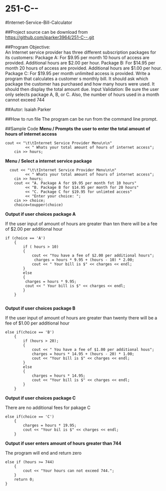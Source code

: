 # 251-C--
#Internet-Service-Bill-Calculator

##Project source can be download from https://github.com/iparker3964/251-C--.git

##Program Objective:  
 An Internet service provider has three different subscription packages for its customers:
 Package A: For $9.95 per month 10 hours of access are provided. Additional hours are $2.00 per hour.
 Package B: For $14.95 per month 20 hours of access are provided. Additional hours are $1.00 per hour.
 Package C: For $19.95 per month unlimited access is provided.
 Write a program that calculates a customer s monthly bill. It should ask which package
 the customer has purchased and how many hours were used. It should then display the total amount due.
 Input Validation: Be sure the user only selects package A, B, or C. Also, the number of hours used in a month cannot exceed 744

##Autor: Isaiah Parker

##How to run file
The program can be run from the command line prompt. 

##Sample Code
**Menu / Prompts the user to enter the total amount of hours of internet access**
```
cout << "\t\tInternet Service Provider Menu\n\n"
		 << " Whats your total amount of hours of internet access";
	cin >> hours;
```

**Menu / Select a internet service package**
```
  cout << "\t\tInternet Service Provider Menu\n\n"
		 << " Whats your total amount of hours of internet access";
	cin >> hours;
	cout << "A. Package A for $9.95 per month fot 10 hours"
		 << "B. Package B for $14.95 per month for 20 hours"
		 << "C. Package C for $19.95 for unlimted access"
		 << "Enter your choice: ";
	cin >> choice;
	choice=toupper(choice)
```
**Output if user choices package A**
  
  If the user input of amount of hours are greater than ten there will be a fee of $2.00 per additional hour 
```
if (choice == 'A')
	{
		if ( hours > 10)
		{	
			cout << "You have a fee of $2.00 per additional hours";
			 charges = hours * 9.95 + (hours - 10) * 2.00;
			cout << " Your bill is $" << charges << endl;
		}
		else
		{
		 charges = hours * 9.95; 
		 cout << " Your bill is $" << charges << endl;
		}
	}
	
```

**Output if user choices package B**

If the user input of amount of hours are greater than twenty there will be a fee of $1.00 per additional hour 
```
else if(choice == 'B')
	{
		if (hours > 20);
		{ 
			cout << " You have a fee of $1.00 per additional hous";
			charges = hours * 14.95 + (hours - 20) * 1.00;
			cout << "Your bill is $" << charges << endl;
		}
		else 
		{
			charges = hours * 14.95;
			cout << "Your bill is $" << charges << endl;
		}
	}
```
**Output if user choices package C**

There are no additional fees for pakage C
```
else if(choice == 'C')
	{ 
		charges = hours * 19.95;
		cout << "Your bil is $" << charges << endl;
	}
```
**Output if user enters amount of hours greater than 744**

The program will end and return zero
```
else if (hours >= 744)
	{
		cout << "Your hours can not exceed 744.";
	}
	return 0;
}

```





